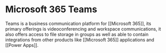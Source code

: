 # Microsoft 365 Teams

Teams is a business communication platform for [[Microsoft 365]], its primary offerings is videoconferencing and workspace communications, it also offers access to file storage in groups as well as able to contain integrations from other products like [[Microsoft 365]] applications and [[Power Apps]].